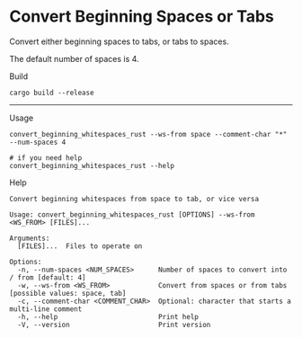 # Convert Beginning Spaces or Tabs

Convert either beginning spaces to tabs, or tabs to spaces.

The default number of spaces is 4.

Build

```shell
cargo build --release
```
---

Usage

```shell
convert_beginning_whitespaces_rust --ws-from space --comment-char "*" --num-spaces 4

# if you need help
convert_beginning_whitespaces_rust --help
```

Help

```shell
Convert beginning whitespaces from space to tab, or vice versa

Usage: convert_beginning_whitespaces_rust [OPTIONS] --ws-from <WS_FROM> [FILES]...

Arguments:
  [FILES]...  Files to operate on

Options:
  -n, --num-spaces <NUM_SPACES>      Number of spaces to convert into / from [default: 4]
  -w, --ws-from <WS_FROM>            Convert from spaces or from tabs [possible values: space, tab]
  -c, --comment-char <COMMENT_CHAR>  Optional: character that starts a multi-line comment
  -h, --help                         Print help
  -V, --version                      Print version
```

